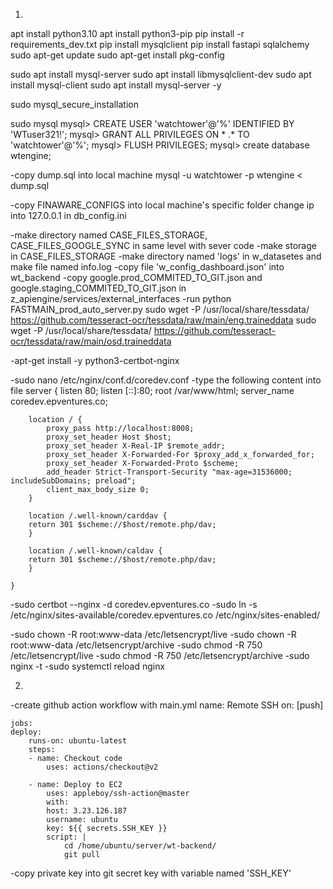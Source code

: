 1.

apt install python3.10
apt install python3-pip
pip install -r requirements_dev.txt
pip install mysqlclient
pip install fastapi sqlalchemy
sudo apt-get update
sudo apt-get install pkg-config
 
sudo apt install mysql-server
sudo apt install libmysqlclient-dev
sudo apt install mysql-client
sudo apt install mysql-server -y

sudo mysql_secure_installation

sudo mysql
    mysql> CREATE USER 'watchtower'@'%' IDENTIFIED BY 'WTuser321!';
    mysql> GRANT ALL PRIVILEGES ON * .* TO 'watchtower'@'%';
    mysql> FLUSH PRIVILEGES;
    mysql> create database wtengine;

-copy dump.sql into local machine 
    mysql -u watchtower -p wtengine < dump.sql

-copy FINAWARE_CONFIGS into local machine's specific folder
    change ip into 127.0.0.1 in db_config.ini

-make directory named CASE_FILES_STORAGE, CASE_FILES_GOOGLE_SYNC in same level with sever code
-make storage in CASE_FILES_STORAGE
-make directory named 'logs' in w_datasetes and make file named info.log 
-copy file 'w_config_dashboard.json' into wt_backend
-copy google.prod_COMMITED_TO_GIT.json and google.staging_COMMITED_TO_GIT.json in z_apiengine/services/external_interfaces
-run python FASTMAIN_prod_auto_server.py
sudo wget -P /usr/local/share/tessdata/ https://github.com/tesseract-ocr/tessdata/raw/main/eng.traineddata
sudo wget -P /usr/local/share/tessdata/ https://github.com/tesseract-ocr/tessdata/raw/main/osd.traineddata


-apt-get install -y python3-certbot-nginx     

-sudo nano /etc/nginx/conf.d/coredev.conf
-type the following content into file
    server {
        listen 80;
        listen [::]:80;
        root /var/www/html;
        server_name coredev.epventures.co;

        location / {
            proxy_pass http://localhost:8008;
            proxy_set_header Host $host;
            proxy_set_header X-Real-IP $remote_addr;
            proxy_set_header X-Forwarded-For $proxy_add_x_forwarded_for;
            proxy_set_header X-Forwarded-Proto $scheme;
            add_header Strict-Transport-Security "max-age=31536000; includeSubDomains; preload";
            client_max_body_size 0;
        }

        location /.well-known/carddav {
        return 301 $scheme://$host/remote.php/dav;
        }

        location /.well-known/caldav {
        return 301 $scheme://$host/remote.php/dav;
        }

    }

-sudo certbot --nginx -d coredev.epventures.co
-sudo ln -s /etc/nginx/sites-available/coredev.epventures.co /etc/nginx/sites-enabled/

-sudo chown -R root:www-data /etc/letsencrypt/live
-sudo chown -R root:www-data /etc/letsencrypt/archive
-sudo chmod -R 750 /etc/letsencrypt/live
-sudo chmod -R 750 /etc/letsencrypt/archive
-sudo nginx -t
-sudo systemctl reload nginx


2.

-create github action workflow with main.yml
    name: Remote SSH
    on: [push]

    jobs:
    deploy:
        runs-on: ubuntu-latest
        steps:
        - name: Checkout code
            uses: actions/checkout@v2

        - name: Deploy to EC2
            uses: appleboy/ssh-action@master
            with:
            host: 3.23.126.187
            username: ubuntu
            key: ${{ secrets.SSH_KEY }}
            script: |
                cd /home/ubuntu/server/wt-backend/
                git pull

-copy private key into git secret key with variable named 'SSH_KEY'



